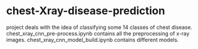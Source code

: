 # chest-Xray-disease-prediction
project deals with the idea of classifying some 14 classes of chest disease.
chest_xray_cnn_pre-process.ipynb contains all the preprocessing of x-ray images.
chest_xray_cnn_model_build.ipynb contains different models.
